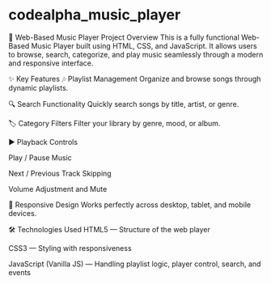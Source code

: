 # codealpha_music_player


🎵 Web-Based Music Player
Project Overview
This is a fully functional Web-Based Music Player built using HTML, CSS, and JavaScript.
It allows users to browse, search, categorize, and play music seamlessly through a modern and responsive interface.

✨ Key Features
🎶 Playlist Management
Organize and browse songs through dynamic playlists.

🔍 Search Functionality
Quickly search songs by title, artist, or genre.

🏷️ Category Filters
Filter your library by genre, mood, or album.

▶️ Playback Controls

Play / Pause Music

Next / Previous Track Skipping

Volume Adjustment and Mute

📱 Responsive Design
Works perfectly across desktop, tablet, and mobile devices.

🛠️ Technologies Used
HTML5 — Structure of the web player

CSS3 — Styling with responsiveness

JavaScript (Vanilla JS) — Handling playlist logic, player control, search, and events

